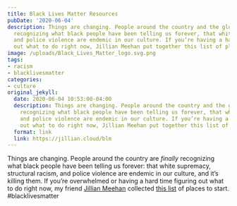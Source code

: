 ```yaml
---
title: Black Lives Matter Resources
pubDate: '2020-06-04'
description: Things are changing. People around the country and the globe are *finally*
  recognizing what black people have been telling us forever, that white supremacy
  and police violence are endemic in our culture. If you’re having a hard time figuring
  out what to do right now, Jillian Meehan put together this list of places to start.
image: /uploads/Black_Lives_Matter_logo.svg.png
tags:
- racism
- blacklivesmatter
categories:
- culture
original_jekyll:
  date: 2020-06-04 10:53:00-04:00
  description: Things are changing. People around the country and the globe are *finally*
    recognizing what black people have been telling us forever, that white supremacy
    and police violence are endemic in our culture. If you’re having a hard time figuring
    out what to do right now, Jillian Meehan put together this list of places to start.
  format: link
  link: https://jillian.cloud/blm
---
```


Things are changing. People around the country are *finally* recognizing what black people have been telling us forever: that white supremacy, structural racism, and police violence are endemic in our culture, and it’s killing them. If you’re overwhelmed or having a hard time figuring out what to do right now, my friend [Jillian Meehan](http://twitter.com/jilliangmeehan) collected [this list](https://jillian.cloud/blm) of places to start. #blacklivesmatter

